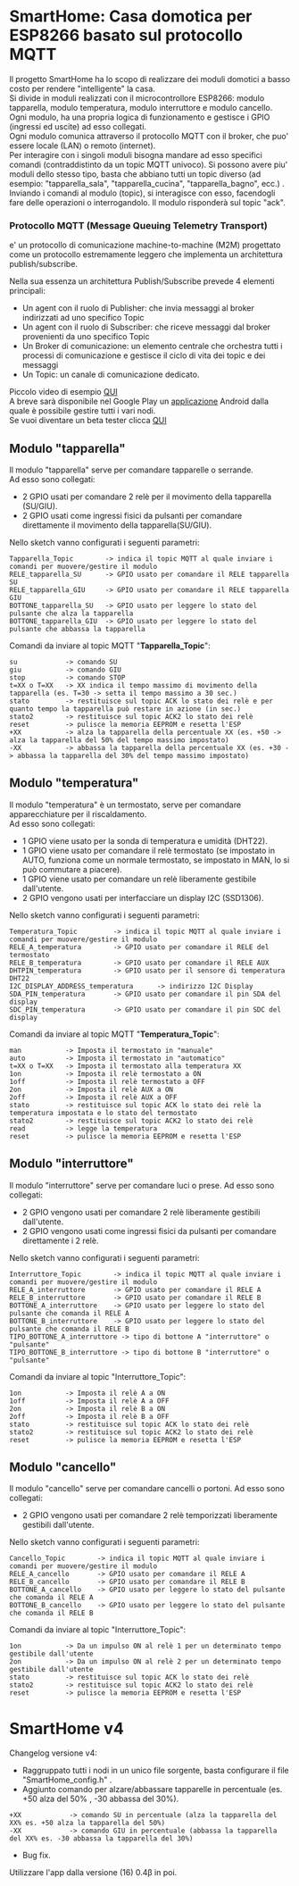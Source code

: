 # SmartHome: Casa domotica per ESP8266 basato sul protocollo MQTT

Il progetto SmartHome ha lo scopo di realizzare dei moduli domotici a basso costo per rendere "intelligente" la casa.  
Si divide in moduli realizzati con il microcontrollore ESP8266: modulo tapparella, modulo temperatura, modulo interruttore e modulo cancello.  
Ogni modulo, ha una propria logica di funzionamento e gestisce i GPIO (ingressi ed uscite) ad esso collegati.  
Ogni modulo comunica attraverso il protocollo MQTT con il broker, che puo' essere locale (LAN) o remoto (internet).  
Per interagire con i singoli moduli bisogna mandare ad esso specifici comandi (contraddistinto da un topic MQTT univoco). Si possono avere piu' moduli dello stesso tipo, basta che abbiano tutti un topic diverso (ad esempio: "tapparella_sala", "tapparella_cucina", "tapparella_bagno", ecc.) .  
Inviando i comandi al modulo (topic), si interagisce con esso, facendogli fare delle operazioni o interrogandolo. Il modulo risponderà sul topic "ack".  
### Protocollo MQTT (Message Queuing Telemetry Transport) 
e' un protocollo di comunicazione machine-to-machine (M2M) progettato come un protocollo estremamente leggero che implementa un architettura publish/subscribe.

Nella sua essenza un architettura Publish/Subscribe prevede 4 elementi principali:
* Un agent con il ruolo di Publisher: che invia messaggi al broker indirizzati ad uno specifico Topic
* Un agent con il ruolo di Subscriber: che riceve messaggi dal broker provenienti da uno specifico Topic
* Un Broker di comunicazione: un elemento centrale che orchestra tutti i processi di comunicazione e gestisce il ciclo di vita dei topic e dei messaggi
* Un Topic: un canale di comunicazione dedicato. 


Piccolo video di esempio [QUI](https://www.youtube.com/watch?v=D-fIuXN_vOU)  
A breve sarà disponibile nel Google Play un [applicazione](https://play.google.com/store/apps/details?id=roncoa.SmartHome) Android dalla quale è possibile gestire tutti i vari nodi.  
Se vuoi diventare un beta tester clicca [QUI](https://play.google.com/apps/testing/roncoa.SmartHome)  

## Modulo "tapparella"
Il modulo "tapparella" serve per comandare tapparelle o serrande.  
Ad esso sono collegati:
* 2 GPIO usati per comandare 2 relè per il movimento della tapparella (SU/GIU).  
* 2 GPIO usati come ingressi fisici da pulsanti per comandare direttamente il movimento della tapparella(SU/GIU).  

Nello sketch vanno configurati i seguenti parametri:
```
Tapparella_Topic        -> indica il topic MQTT al quale inviare i comandi per muovere/gestire il modulo  
RELE_tapparella_SU      -> GPIO usato per comandare il RELE tapparella SU
RELE_tapparella_GIU     -> GPIO usato per comandare il RELE tapparella GIU
BOTTONE_tapparella_SU   -> GPIO usato per leggere lo stato del pulsante che alza la tapparella
BOTTONE_tapparella_GIU  -> GPIO usato per leggere lo stato del pulsante che abbassa la tapparella
```
Comandi da inviare al topic MQTT "**Tapparella_Topic**":
```
su            -> comando SU  
giu           -> comando GIU  
stop          -> comando STOP  
t=XX o T=XX   -> XX indica il tempo massimo di movimento della tapparella (es. T=30 -> setta il tempo massimo a 30 sec.)  
stato         -> restituisce sul topic ACK lo stato dei relè e per quanto tempo la tapparella può restare in azione (in sec.)  
stato2        -> restituisce sul topic ACK2 lo stato dei relè  
reset         -> pulisce la memoria EEPROM e resetta l'ESP
+XX           -> alza la tapparella della percentuale XX (es. +50 -> alza la tapparella del 50% del tempo massimo impostato)
-XX           -> abbassa la tapparella della percentuale XX (es. +30 -> abbassa la tapparella del 30% del tempo massimo impostato)
```

## Modulo "temperatura"
Il modulo "temperatura" è un termostato, serve per comandare apparecchiature per il riscaldamento.  
Ad esso sono collegati:
* 1 GPIO viene usato per la sonda di temperatura e umidità (DHT22).  
* 1 GPIO viene usato per comandare il relè termostato (se impostato in AUTO, funziona come un normale termostato, se impostato in MAN, lo si può commutare a piacere).  
* 1 GPIO viene usato per comandare un relè liberamente gestibile dall'utente.  
* 2 GPIO vengono usati per interfacciare un display I2C (SSD1306).  

Nello sketch vanno configurati i seguenti parametri:
```
Temperatura_Topic         -> indica il topic MQTT al quale inviare i comandi per muovere/gestire il modulo  
RELE_A_temperatura        -> GPIO usato per comandare il RELE del termostato
RELE_B_temperatura        -> GPIO usato per comandare il RELE AUX
DHTPIN_temperatura        -> GPIO usato per il sensore di temperatura DHT22
I2C_DISPLAY_ADDRESS_temperatura      -> indirizzo I2C Display
SDA_PIN_temperatura       -> GPIO usato per comandare il pin SDA del display
SDC_PIN_temperatura       -> GPIO usato per comandare il pin SDC del display
```
Comandi da inviare al topic MQTT "**Temperatura_Topic**":
```
man           -> Imposta il termostato in "manuale"
auto          -> Imposta il termostato in "automatico"
t=XX o T=XX   -> Imposta il termostato alla temperatura XX
1on           -> Imposta il relè termostato a ON
1off          -> Imposta il relè termostato a OFF
2on           -> Imposta il relè AUX a ON
2off          -> Imposta il relè AUX a OFF
stato         -> restituisce sul topic ACK lo stato dei relè la temperatura impostata e lo stato del termostato
stato2        -> restituisce sul topic ACK2 lo stato dei relè
read          -> legge la temperatura
reset         -> pulisce la memoria EEPROM e resetta l'ESP
```

## Modulo "interruttore"
Il modulo "interruttore" serve per comandare luci o prese. 
Ad esso sono collegati:
* 2 GPIO vengono usati per comandare 2 relè liberamente gestibili dall'utente.  
* 2 GPIO vengono usati come ingressi fisici da pulsanti per comandare direttamente i 2 relè.

Nello sketch vanno configurati i seguenti parametri:
```
Interruttore_Topic        -> indica il topic MQTT al quale inviare i comandi per muovere/gestire il modulo  
RELE_A_interruttore       -> GPIO usato per comandare il RELE A
RELE_B_interruttore       -> GPIO usato per comandare il RELE B
BOTTONE_A_interruttore    -> GPIO usato per leggere lo stato del pulsante che comanda il RELE A
BOTTONE_B_interruttore    -> GPIO usato per leggere lo stato del pulsante che comanda il RELE B
TIPO_BOTTONE_A_interruttore -> tipo di bottone A "interruttore" o "pulsante"
TIPO_BOTTONE_B_interruttore -> tipo di bottone B "interruttore" o "pulsante"
```
Comandi da inviare al topic "Interruttore_Topic":
```
1on           -> Imposta il relè A a ON  
1off          -> Imposta il relè A a OFF  
2on           -> Imposta il relè B a ON  
2off          -> Imposta il relè B a OFF  
stato         -> restituisce sul topic ACK lo stato dei relè  
stato2        -> restituisce sul topic ACK2 lo stato dei relè  
reset         -> pulisce la memoria EEPROM e resetta l'ESP  
```

## Modulo "cancello"
Il modulo "cancello" serve per comandare cancelli o portoni. 
Ad esso sono collegati:
* 2 GPIO vengono usati per comandare 2 relè temporizzati liberamente gestibili dall'utente.  

Nello sketch vanno configurati i seguenti parametri:
```
Cancello_Topic        -> indica il topic MQTT al quale inviare i comandi per muovere/gestire il modulo
RELE_A_cancello       -> GPIO usato per comandare il RELE A
RELE_B_cancello       -> GPIO usato per comandare il RELE B
BOTTONE_A_cancello    -> GPIO usato per leggere lo stato del pulsante che comanda il RELE A
BOTTONE_B_cancello    -> GPIO usato per leggere lo stato del pulsante che comanda il RELE B
```
Comandi da inviare al topic "Interruttore_Topic":
```
1on           -> Da un impulso ON al relè 1 per un determinato tempo gestibile dall'utente
2on           -> Da un impulso ON al relè 2 per un determinato tempo gestibile dall'utente
stato         -> restituisce sul topic ACK lo stato dei relè  
stato2        -> restituisce sul topic ACK2 lo stato dei relè  
reset         -> pulisce la memoria EEPROM e resetta l'ESP  
```

# SmartHome v4  
  
Changelog versione v4:  
* Raggruppato tutti i nodi in un unico file sorgente, basta configurare il file "SmartHome_config.h" .
* Aggiunto comando per alzare/abbassare tapparelle in percentuale (es. +50 alza del 50% , -30 abbassa del 30%).
```
+XX            -> comando SU in percentuale (alza la tapparella del XX% es. +50 alza la tapparella del 50%)  
-XX            -> comando GIU in percentuale (abbassa la tapparella del XX% es. -30 abbassa la tapparella del 30%)  
```
* Bug fix.  
  
Utilizzare l'app dalla versione (16) 0.4β in poi.
